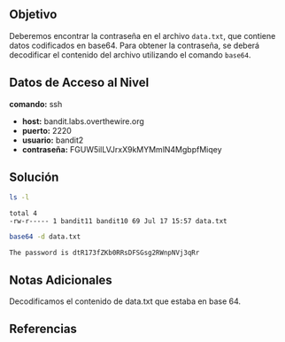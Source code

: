 ## Objetivo
Deberemos encontrar la contraseña en el archivo `data.txt`, que contiene datos codificados en base64. Para obtener la contraseña, se deberá decodificar el contenido del archivo utilizando el comando `base64`.

## Datos de Acceso al Nivel
 **comando:** ssh
- **host:** bandit.labs.overthewire.org
- **puerto:** 2220
- **usuario:** bandit2
- **contraseña:** FGUW5ilLVJrxX9kMYMmlN4MgbpfMiqey

## Solución
```bash
ls -l
```
```text
total 4
-rw-r----- 1 bandit11 bandit10 69 Jul 17 15:57 data.txt
```
```bash
base64 -d data.txt
```
```text
The password is dtR173fZKb0RRsDFSGsg2RWnpNVj3qRr
```
## Notas Adicionales
Decodificamos el contenido de data.txt que estaba en base 64.

## Referencias
